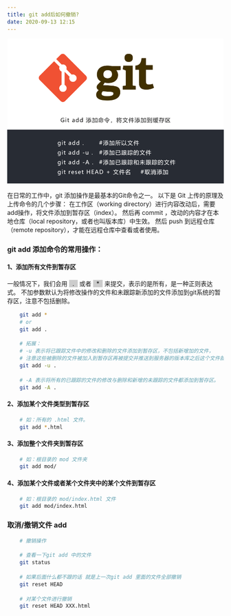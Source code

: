 ```yaml
---
title: git add后如何撤销?
date: 2020-09-13 12:15
---
```


<!-- ![Alt text](图片链接 "title text") -->
![git-add](/imgs/git_reset_head_1.png)

在日常的工作中，git 添加操作是最基本的Git命令之一。
以下是 Git 上传的原理及上传命令的几个步骤：
在工作区（working directory）进行内容改动后，需要add操作，将文件添加到暂存区（index）。
然后再 commit ，改动的内容才在本地仓库（local repository，或者也叫版本库）中生效。
然后 push 到远程仓库（remote repository），才能在远程仓库中查看或者使用。

### git add 添加命令的常用操作：
#### 1、添加所有文件到暂存区

一般情况下，我们会用 <font style="background-color:#CCC;">&nbsp; . &nbsp;</font> 或者 <font style="background-color:#CCC;">&nbsp; * &nbsp;</font> 来提交，表示的是所有，是一种正则表达式。
不加参数默认为将修改操作的文件和未跟踪新添加的文件添加到git系统的暂存区，注意不包括删除。
```bash
    git add *
    # or
    git add .

    # 拓展：
    # -u 表示将已跟踪文件中的修改和删除的文件添加到暂存区，不包括新增加的文件，
    # 注意这些被删除的文件被加入到暂存区再被提交并推送到服务器的版本库之后这个文件就会从git系统中消失了。
    git add -u .

    # -A 表示将所有的已跟踪的文件的修改与删除和新增的未跟踪的文件都添加到暂存区。
    git add -A .
```

#### 2、添加某个文件类型到暂存区
```bash 
    # 如：所有的 .html 文件。
    git add *.html
```

#### 3、添加整个文件夹到暂存区
```bash 
    # 如：根目录的 mod 文件夹
    git add mod/
```

#### 4、添加某个文件或者某个文件夹中的某个文件到暂存区
```bash 
    # 如：根目录的 mod/index.html 文件
    git add mod/index.html
```

### 取消/撤销文件 add
```bash
    # 撤销操作

    # 查看一下git add 中的文件 
    git status 

    # 如果后面什么都不跟的话 就是上一次git add 里面的文件全部撤销 
    git reset HEAD

    # 对某个文件进行撤销
    git reset HEAD XXX.html 
```


